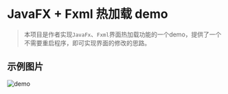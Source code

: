 # JavaFX + Fxml 热加载 demo

>本项目是作者实现```JavaFx```、```Fxml```界面热加载功能的一个demo，提供了一个不需要重启程序，即可实现界面的修改的思路。

## 示例图片

![demo](https://lomesome.top/file/images/demo.gif)
